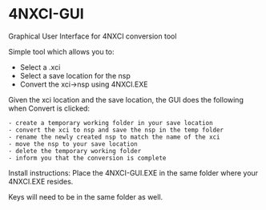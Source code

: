# 4NXCI-GUI
Graphical User Interface for 4NXCI conversion tool

Simple tool which allows you to:


  - Select a .xci
  - Select a save location for the nsp
  - Convert the xci->nsp using 4NXCI.EXE
 

Given the xci location and the save location, the GUI does the following when Convert is clicked:

    - create a temporary working folder in your save location
    - convert the xci to nsp and save the nsp in the temp folder
    - rename the newly created nsp to match the name of the xci
    - move the nsp to your save location
    - delete the temporary working folder
    - inform you that the conversion is complete

Install instructions:
  Place the 4NXCI-GUI.EXE in the same folder where your 4NXCI.EXE resides.
  
  Keys will need to be in the same folder as well.
